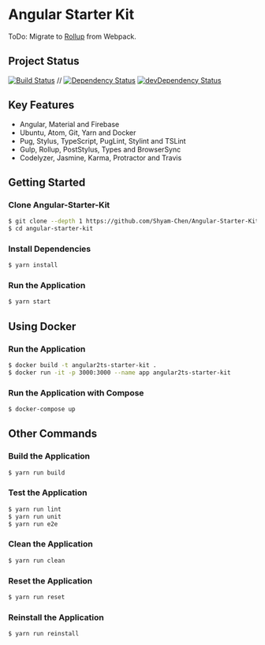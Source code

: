 # Angular Starter Kit

ToDo: Migrate to [Rollup](https://github.com/rollup/rollup) from Webpack.

## Project Status
[![Build Status](https://travis-ci.org/Shyam-Chen/Angular-Starter-Kit.svg?branch=master)](https://travis-ci.org/Shyam-Chen/Angular-Starter-Kit)
 //
[![Dependency Status](https://david-dm.org/Shyam-Chen/Angular-Starter-Kit.svg)](https://david-dm.org/Shyam-Chen/Angular-Starter-Kit)
[![devDependency Status](https://david-dm.org/Shyam-Chen/Angular-Starter-Kit/dev-status.svg)](https://david-dm.org/Shyam-Chen/Angular-Starter-Kit?type=dev)

## Key Features
* Angular, Material and Firebase
* Ubuntu, Atom, Git, Yarn and Docker
* Pug, Stylus, TypeScript, PugLint, Stylint and TSLint
* Gulp, Rollup, PostStylus, Types and BrowserSync
* Codelyzer, Jasmine, Karma, Protractor and Travis

## Getting Started

### Clone Angular-Starter-Kit
```bash
$ git clone --depth 1 https://github.com/Shyam-Chen/Angular-Starter-Kit.git
$ cd angular-starter-kit
```

### Install Dependencies
```bash
$ yarn install
```

### Run the Application
```bash
$ yarn start
```

## Using Docker

### Run the Application
```bash
$ docker build -t angular2ts-starter-kit .
$ docker run -it -p 3000:3000 --name app angular2ts-starter-kit
```

### Run the Application with Compose
```bash
$ docker-compose up
```

## Other Commands

### Build the Application
```bash
$ yarn run build
```

### Test the Application
```bash
$ yarn run lint
$ yarn run unit
$ yarn run e2e
```

### Clean the Application
```bash
$ yarn run clean
```

### Reset the Application
```bash
$ yarn run reset
```

### Reinstall the Application
```bash
$ yarn run reinstall
```

